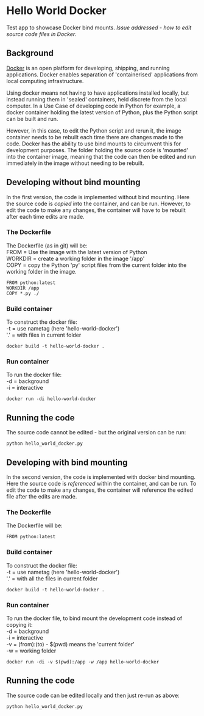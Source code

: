 # Hello World Docker
Test app to showcase Docker bind mounts. <i>Issue addressed - how to edit source code files in Docker.</i>

## Background
[Docker](https://docs.docker.com/get-started/overview/) is an open platform for developing, shipping, and running applications. Docker enables separation of 'containerised' applications from local computing infrastructure.

Using docker means not having to have applications installed locally, but instead running them in 'sealed' containers, held discrete from the local computer. In a Use Case of developing code in Python for example, a docker container holding the latest version of Python, plus the Python script can be built and run.

However, in this case, to edit the Python script and rerun it, the image container needs to be rebuilt each time there are changes made to the code. Docker has the ability to use bind mounts to circumvent this for development purposes. The folder holding the source code is 'mounted' into the container image, meaning that the code can then be edited and run immediately in the image without needing to be rebuilt.

## Developing without bind mounting
In the first version, the code is implemented without bind mounting. Here the source code is <i>copied</i> into the container, and can be run. However, to edit the code to make any changes, the container will have to be rebuilt after each time edits are made.

### The Dockerfile
The Dockerfile (as in git) will be:<br />
FROM = Use the image with the latest version of Python<br />
WORKDIR = create a working folder in the image '/app'<br />
COPY = copy the Python 'py' script files from the current folder into the working folder in the image.

```
FROM python:latest
WORKDIR /app
COPY *.py ./
```

### Build container
To construct the docker file:<br />
-t = use nametag (here 'hello-world-docker')<br />
'.' = with files in current folder

```
docker build -t hello-world-docker .
```

### Run container
To run the docker file:<br />
-d = background<br />
-i = interactive

```
docker run -di hello-world-docker
```

## Running the code
The source code cannot be edited - but the original version can be run:

```
python hello_world_docker.py
```

## Developing with bind mounting
In the second version, the code is implemented with docker bind mounting. Here the source code is <i>referenced</i> within the container, and can be run. To edit the code to make any changes, the container will reference the edited file after the edits are made.

### The Dockerfile
The Dockerfile will be:

```
FROM python:latest
```

### Build container
To construct the docker file:<br />
-t = use nametag (here 'hello-world-docker')<br />
'.' = with all the files in current folder

```
docker build -t hello-world-docker .
```

### Run container
To run the docker file, to bind mount the development code instead of copying it:<br />
-d = background<br />
-i = interactive<br />
-v = (from):(to)     - $(pwd) means the 'current folder'<br />
-w = working folder

```
docker run -di -v $(pwd):/app -w /app hello-world-docker
```

## Running the code
The source code can be edited locally and then just re-run as above:

```
python hello_world_docker.py
```

